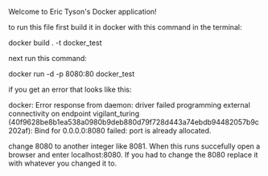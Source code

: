 Welcome to Eric Tyson's Docker application!

to run this file first build it in docker with this command in the terminal:

docker build . -t docker_test

next run this command:

docker run -d -p 8080:80 docker_test

if you get an error that looks like this:

docker: Error response from daemon: driver failed programming external connectivity on endpoint vigilant_turing (40f9628be8b1ea538a0980b9deb880d79f728d443a74ebdb94482057b9c202af): Bind for 0.0.0.0:8080 failed: port is already allocated.

change 8080 to another integer like 8081. When this runs succefully open a browser and enter localhost:8080. If you had to change the 8080 replace it with whatever you changed it to. 
